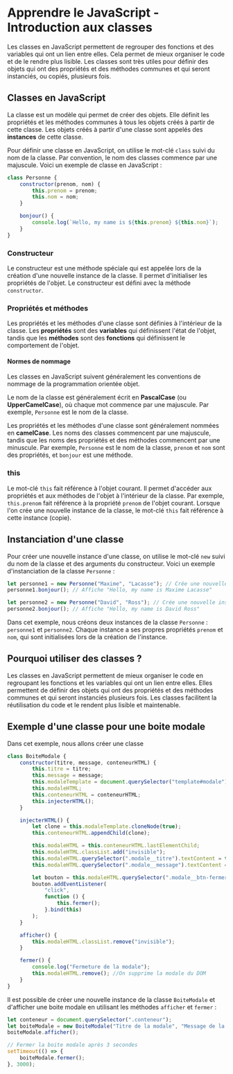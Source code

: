 # Apprendre le JavaScript - Introduction aux classes

Les classes en JavaScript permettent de regrouper des fonctions et des variables qui ont un lien entre elles. Cela permet de mieux organiser le code et de le rendre plus lisible. Les classes sont très utiles pour définir des objets qui ont des propriétés et des méthodes communes et qui seront instanciés, ou copiés, plusieurs fois.

## Classes en JavaScript

La classe est un modèle qui permet de créer des objets. Elle définit les propriétés et les méthodes communes à tous les objets créés à partir de cette classe. Les objets créés à partir d'une classe sont appelés des **instances** de cette classe.

Pour définir une classe en JavaScript, on utilise le mot-clé `class` suivi du nom de la classe. Par convention, le nom des classes commence par une majuscule. Voici un exemple de classe en JavaScript :

```javascript
class Personne {
    constructor(prenom, nom) {
        this.prenom = prenom;
        this.nom = nom;
    }

    bonjour() {
        console.log(`Hello, my name is ${this.prenom} ${this.nom}`);
    }
}
```

### Constructeur

Le constructeur est une méthode spéciale qui est appelée lors de la création d'une nouvelle instance de la classe. Il permet d'initialiser les propriétés de l'objet. Le constructeur est défini avec la méthode `constructor`.

### Propriétés et méthodes

Les propriétés et les méthodes d'une classe sont définies à l'intérieur de la classe. Les **propriétés** sont des **variables** qui définissent l'état de l'objet, tandis que les **méthodes** sont des **fonctions** qui définissent le comportement de l'objet.

#### Normes de nommage

Les classes en JavaScript suivent généralement les conventions de nommage de la programmation orientée objet.

Le nom de la classe est généralement écrit en **PascalCase** (ou **UpperCamelCase**), où chaque mot commence par une majuscule. Par exemple, `Personne` est le nom de la classe.

Les propriétés et les méthodes d'une classe sont généralement nommées en **camelCase**. Les noms des classes commencent par une majuscule, tandis que les noms des propriétés et des méthodes commencent par une minuscule. Par exemple, `Personne` est le nom de la classe, `prenom` et `nom` sont des propriétés, et `bonjour` est une méthode.

### this

Le mot-clé `this` fait référence à l'objet courant. Il permet d'accéder aux propriétés et aux méthodes de l'objet à l'intérieur de la classe. Par exemple, `this.prenom` fait référence à la propriété `prenom` de l'objet courant. Lorsque l'on crée une nouvelle instance de la classe, le mot-clé `this` fait référence à cette instance (copie).

## Instanciation d'une classe

Pour créer une nouvelle instance d'une classe, on utilise le mot-clé `new` suivi du nom de la classe et des arguments du constructeur. Voici un exemple d'instanciation de la classe `Personne` :

```javascript
let personne1 = new Personne("Maxime", "Lacasse"); // Crée une nouvelle instance de la classe Personne
personne1.bonjour(); // Affiche "Hello, my name is Maxime Lacasse"

let personne2 = new Personne("David", "Ross"); // Crée une nouvelle instance de la classe Personne
personne2.bonjour(); // Affiche "Hello, my name is David Ross"
```

Dans cet exemple, nous créons deux instances de la classe `Personne` : `personne1` et `personne2`. Chaque instance a ses propres propriétés `prenom` et `nom`, qui sont initialisées lors de la création de l'instance.

## Pourquoi utiliser des classes ?

Les classes en JavaScript permettent de mieux organiser le code en regroupant les fonctions et les variables qui ont un lien entre elles. Elles permettent de définir des objets qui ont des propriétés et des méthodes communes et qui seront instanciés plusieurs fois. Les classes facilitent la réutilisation du code et le rendent plus lisible et maintenable.

## Exemple d'une classe pour une boite modale

Dans cet exemple, nous allons créer une classe

```javascript
class BoiteModale {
    constructor(titre, message, conteneurHTML) {
        this.titre = titre;
        this.message = message;
        this.modaleTemplate = document.querySelector("template#modale").content;
        this.modaleHTML;
        this.conteneurHTML = conteneurHTML;
        this.injecterHTML();
    }

    injecterHTML() {
        let clone = this.modaleTemplate.cloneNode(true);
        this.conteneurHTML.appendChild(clone);

        this.modaleHTML = this.conteneurHTML.lastElementChild;
        this.modaleHTML.classList.add("invisible");
        this.modaleHTML.querySelector(".modale__titre").textContent = this.titre;
        this.modaleHTML.querySelector(".modale__message").textContent = this.message;

        let bouton = this.modaleHTML.querySelector(".modale__btn-fermer");
        bouton.addEventListener(
            "click",
            function () {
                this.fermer();
            }.bind(this)
        );
    }

    afficher() {
        this.modaleHTML.classList.remove("invisible");
    }

    fermer() {
        console.log("Fermeture de la modale");
        this.modaleHTML.remove(); //On supprime la modale du DOM
    }
}
```

Il est possible de créer une nouvelle instance de la classe `BoiteModale` et d'afficher une boite modale en utilisant les méthodes `afficher` et `fermer` :

```javascript
let conteneur = document.querySelector(".conteneur");
let boiteModale = new BoiteModale("Titre de la modale", "Message de la modale", conteneur);
boiteModale.afficher();

// Fermer la boite modale après 3 secondes
setTimeout(() => {
    boiteModale.fermer();
}, 3000);
```
